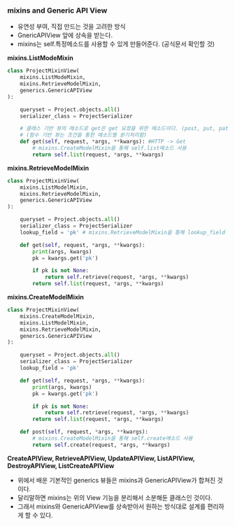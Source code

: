 ### mixins and Generic API View

- 유연성 부여, 직접 만드는 것을 고려한 방식
- GnericAPIView 앞에 상속을 받는다.
- mixins는 self.특정메소드를 사용할 수 있게 만들어준다. (공식문서 확인할 것)

**mixins.ListModeMixin**

```py
class ProjectMixinView(
    mixins.ListModeMixin,
    mixins.RetrieveModelMixin,
    generics.GenericAPIView
):

    queryset = Project.objects.all()
    serializer_class = ProjectSerializer

    # 클래스 기반 뷰의 메소드로 get은 get 요청을 위한 메소드이다. (post, put, patch, delete도 동일)
    # (함수 기반 뷰는 조건을 통한 메소드별 분기처리함)
    def get(self, request, *args, **kwargs): #HTTP -> Get
        # mixins.CreateModelMixin을 통해 self.list메소드 사용
        return self.list(request, *args, **kwargs)
```

**mixins.RetrieveModelMixin**

```py
class ProjectMixinView(
    mixins.ListModelMixin,
    mixins.RetrieveModelMixin,
    generics.GenericAPIView
):

    queryset = Project.objects.all()
    serializer_class = ProjectSerializer
    lookup_field = 'pk' # mixins.RetrieveModelMixin을 통해 lookup_field 값 사용

    def get(self, request, *args, **kwargs):
        print(args, kwargs)
        pk = kwargs.get('pk')

        if pk is not None:
            return self.retrieve(request, *args, **kwargs)
        return self.list(request, *args, **kwargs)
```

**mixins.CreateModelMixin**

```py
class ProjectMixinView(
    mixins.CreateModelMixin,
    mixins.ListModelMixin,
    mixins.RetrieveModelMixin,
    generics.GenericAPIView
):

    queryset = Project.objects.all()
    serializer_class = ProjectSerializer
    lookup_field = 'pk'

    def get(self, request, *args, **kwargs):
        print(args, kwargs)
        pk = kwargs.get('pk')

        if pk is not None:
            return self.retrieve(request, *args, **kwargs)
        return self.list(request, *args, **kwargs)

    def post(self, request, *args, **kwargs):
        # mixins.CreateModelMixin을 통해 self.create메소드 사용
        return self.create(request, *args, **kwargs)
```

**CreateAPIView, RetrieveAPIView, UpdateAPIView, ListAPIView, DestroyAPIView, ListCreateAPIView**

- 위에서 배운 기본적인 generics 뷰들은 mixins과 GenericAPIView가 합쳐진 것이다.
- 달리말하면 mixins는 위의 View 기능을 분리해서 소분해둔 클래스인 것이다.
- 그래서 mixins와 GenericAPIView를 상속받아서 원하는 방식대로 설계를 편리하게 할 수 있다.
